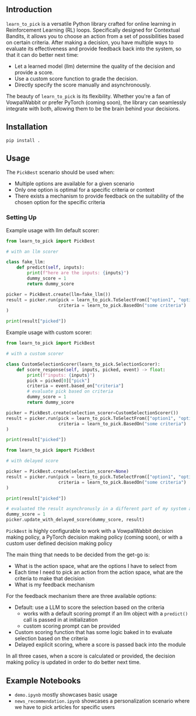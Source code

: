 ## Introduction

`learn_to_pick` is a versatile Python library crafted for online learning in Reinforcement Learning (RL) loops. Specifically designed for Contextual Bandits, it allows you to choose an action from a set of possibilities based on certain criteria. After making a decision, you have multiple ways to evaluate its effectiveness and provide feedback back into the system, so that it can do better next time:

- Let a learned model (llm) determine the quality of the decision and provide a score.
- Use a custom score function to grade the decision.
- Directly specify the score manually and asynchronously.

The beauty of `learn_to_pick` is its flexibility. Whether you're a fan of VowpalWabbit or prefer PyTorch (coming soon), the library can seamlessly integrate with both, allowing them to be the brain behind your decisions.

## Installation

`pip install .`

## Usage

The `PickBest` scenario should be used when:

- Multiple options are available for a given scenario
- Only one option is optimal for a specific criteria or context
- There exists a mechanism to provide feedback on the suitability of the chosen option for the specific criteria

### Setting Up

Example usage with llm default scorer:

```python
from learn_to_pick import PickBest

# with an llm scorer

class fake_llm:
    def predict(self, inputs):
        print(f"here are the inputs: {inputs}")
        dummy_score = 1
        return dummy_score

picker = PickBest.create(llm=fake_llm())
result = picker.run(pick = learn_to_pick.ToSelectFrom(["option1", "option2"]),
                    criteria = learn_to_pick.BasedOn("some criteria")
)

print(result["picked"])
```

Example usage with custom scorer:

```python
from learn_to_pick import PickBest

# with a custom scorer

class CustomSelectionScorer(learn_to_pick.SelectionScorer):
    def score_response(self, inputs, picked, event) -> float:
        print(f"inputs: {inputs}")
        pick = picked[0]["pick"]
        criteria = event.based_on["criteria"]
        # evaluate pick based on criteria
        dummy_score = 1
        return dummy_score

picker = PickBest.create(selection_scorer=CustomSelectionScorer())
result = picker.run(pick = learn_to_pick.ToSelectFrom(["option1", "option2"]),
                    criteria = learn_to_pick.BasedOn("some criteria")
)

print(result["picked"])
```

```python
from learn_to_pick import PickBest

# with delayed score

picker = PickBest.create(selection_scorer=None)
result = picker.run(pick = learn_to_pick.ToSelectFrom(["option1", "option2"]),
                    criteria = learn_to_pick.BasedOn("some criteria")
)

print(result["picked"])

# evaluated the result asynchronusly in a different part of my system and determined a score
dummy_score = 1
picker.update_with_delayed_score(dummy_score, result)
```

`PickBest` is highly configurable to work with a VowpalWabbit decision making policy, a PyTorch decision making policy (coming soon), or with a custom user defined decision making policy

The main thing that needs to be decided from the get-go is:

- What is the action space, what are the options I have to select from
- Each time I need to pick an action from the action space, what are the criteria to make that decision
- What is my feedback mechanism

For the feedback mechanism there are three available options:

- Default: use a LLM to score the selection based on the criteria
  - works with a default scoring prompt if an llm object with a `predict()` call is passed in at initialization
  - custom scoring prompt can be provided
- Custom scoring function that has some logic baked in to evaluate selection based on the criteria
- Delayed explicit scoring, where a score is passed back into the module

In all three cases, when a score is calculated or provided, the decision making policy is updated in order to do better next time.


## Example Notebooks

- `demo.ipynb` mostly showcases basic usage
- `news_recommendation.ipynb` showcases a personalization scenario where we have to pick articles for specific users